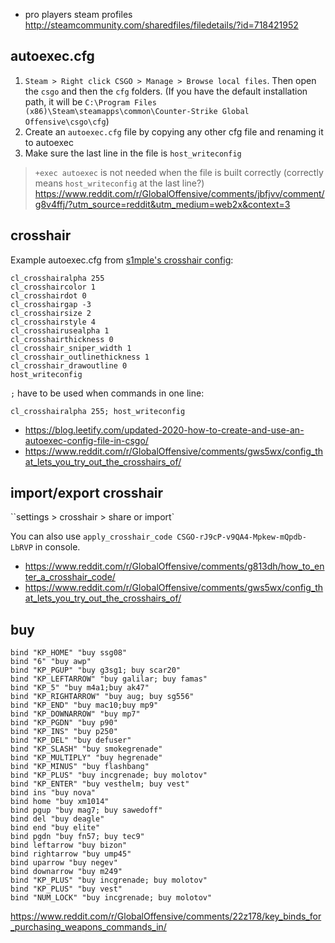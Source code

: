 - pro players steam profiles http://steamcommunity.com/sharedfiles/filedetails/?id=718421952

## autoexec.cfg

1. `Steam > Right click CSGO > Manage > Browse local files`. Then open the `csgo` and then the `cfg` folders. (If you have the default installation path, it will be `C:\Program Files (x86)\Steam\steamapps\common\Counter-Strike Global Offensive\csgo\cfg`)
2. Create an `autoexec.cfg` file by copying any other cfg file and renaming it to autoexec
3. Make sure the last line in the file is `host_writeconfig`

> `+exec autoexec` is not needed when the file is built correctly (correctly means `host_writeconfig` at the last line?) https://www.reddit.com/r/GlobalOffensive/comments/jbfjvv/comment/g8v4ffj/?utm_source=reddit&utm_medium=web2x&context=3

## crosshair

Example autoexec.cfg from [s1mple's crosshair config](https://liquipedia.net/counterstrike/S1mple):

```
cl_crosshairalpha 255
cl_crosshaircolor 1
cl_crosshairdot 0
cl_crosshairgap -3
cl_crosshairsize 2
cl_crosshairstyle 4
cl_crosshairusealpha 1
cl_crosshairthickness 0
cl_crosshair_sniper_width 1
cl_crosshair_outlinethickness 1
cl_crosshair_drawoutline 0
host_writeconfig
```

`;` have to be used when commands in one line:

```
cl_crosshairalpha 255; host_writeconfig
```

- https://blog.leetify.com/updated-2020-how-to-create-and-use-an-autoexec-config-file-in-csgo/
- https://www.reddit.com/r/GlobalOffensive/comments/gws5wx/config_that_lets_you_try_out_the_crosshairs_of/

## import/export crosshair

``settings > crosshair > share or import`

You can also use `apply_crosshair_code CSGO-rJ9cP-v9QA4-Mpkew-mQpdb-LbRVP` in console.

- https://www.reddit.com/r/GlobalOffensive/comments/g813dh/how_to_enter_a_crosshair_code/
- https://www.reddit.com/r/GlobalOffensive/comments/gws5wx/config_that_lets_you_try_out_the_crosshairs_of/

## buy

```
bind "KP_HOME" "buy ssg08"
bind "6" "buy awp"
bind "KP_PGUP" "buy g3sg1; buy scar20"
bind "KP_LEFTARROW" "buy galilar; buy famas"
bind "KP_5" "buy m4a1;buy ak47"
bind "KP_RIGHTARROW" "buy aug; buy sg556"
bind "KP_END" "buy mac10;buy mp9"
bind "KP_DOWNARROW" "buy mp7"
bind "KP_PGDN" "buy p90"
bind "KP_INS" "buy p250"
bind "KP_DEL" "buy defuser"
bind "KP_SLASH" "buy smokegrenade"
bind "KP_MULTIPLY" "buy hegrenade"
bind "KP_MINUS" "buy flashbang"
bind "KP_PLUS" "buy incgrenade; buy molotov"
bind "KP_ENTER" "buy vesthelm; buy vest"
bind ins "buy nova"
bind home "buy xm1014"
bind pgup "buy mag7; buy sawedoff"
bind del "buy deagle"
bind end "buy elite"
bind pgdn "buy fn57; buy tec9"
bind leftarrow "buy bizon"
bind rightarrow "buy ump45"
bind uparrow "buy negev"
bind downarrow "buy m249"
bind "KP_PLUS" "buy incgrenade; buy molotov"
bind "KP_PLUS" "buy vest"
bind "NUM_LOCK" "buy incgrenade; buy molotov"
```

https://www.reddit.com/r/GlobalOffensive/comments/22z178/key_binds_for_purchasing_weapons_commands_in/
